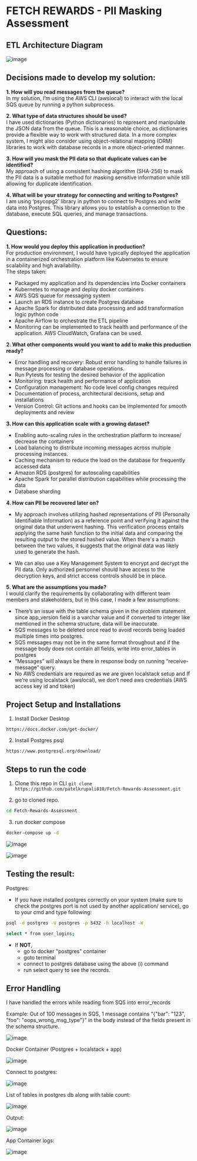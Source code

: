 # FETCH REWARDS - PII Masking Assessment

## ETL Architecture Diagram

![image](https://github.com/patelkrupali010/Fetch-Rewards-Assessment/assets/91221231/bdbe76a2-5402-49e5-9b7a-908b12e20867)


## Decisions made to develop my solution:
<b> 1. How will you read messages from the queue?</b>
<br />In my solution, I’m using the AWS CLI (awslocal) to interact with the local SQS queue by running a python subprocess.

<b> 2. What type of data structures should be used?</b>
<br />I have used dictionaries (Python dictionaries) to represent and manipulate the JSON data from the queue. This is a reasonable choice, as dictionaries provide a flexible way to work with structured data. In a more complex system, I might also consider using object-relational mapping (ORM) libraries to work with database records in a more object-oriented manner.

<b> 3. How will you mask the PII data so that duplicate values can be identified?</b>
<br />My approach of using a consistent hashing algorithm (SHA-256) to mask the PII data is a suitable method for masking sensitive information while still allowing for duplicate identification.

<b> 4. What will be your strategy for connecting and writing to Postgres?</b>
<br />I am using ‘psycopg2’ library in python to connect to Postgres and write data into Postgres. This library allows you to establish a connection to the database, execute SQL queries, and manage transactions.

## Questions:
<b> 1. How would you deploy this application in production?</b>
<br />For production environment, I would have typically deployed the application in a containerized orchestration platform like Kubernetes to ensure scalability and high availability. <br />The steps taken:
 - Packaged my application and its dependencies into Docker containers
 - Kubernetes to manage and deploy docker containers
 - AWS SQS queue for messaging system
 - Launch an RDS instance to create Postgres database
 - Apache Spark for distributed data processing and add transformation logic python code
 - Apache Airflow to orchestrate the ETL pipeline
 - Monitoring can be implemented to track health and performance of the application. AWS CloudWatch, Grafana can be used.


<b> 2. What other components would you want to add to make this production ready?</b><br />
 - Error handling and recovery: Robust error handling to handle failures in message processing or database operations.
 - Run Pytests for testing the desired behavior of the application
 - Monitoring: track health and performance of application
 - Configuration management: No code level config changes required
 - Documentation of process, architectural decisions, setup and installations 
 - Version Control: Git actions and hooks can be implemented for smooth deployments and review


<b> 3. How can this application scale with a growing dataset?</b>
 - Enabling auto-scaling rules in the orchestration platform to increase/ decrease the containers
 - Load balancing to distribute incoming messages across multiple processing instances.
 - Caching mechanism to reduce the load on the database for frequently accessed data
 - Amazon RDS (postgres) for autoscaling capabilities
 - Apache Spark for parallel distribution capabilities while processing the data
 - Database sharding

<b> 4. How can PII be recovered later on?</b>
 - My approach involves utilizing hashed representations of PII (Personally Identifiable Information) as a reference point and verifying it against the original data that underwent hashing. This verification process entails applying the same hash function to the initial data and comparing the resulting output to the stored hashed value. When there's a match between the two values, it suggests that the original data was likely used to generate the hash.

 - We can also use a Key Management System to encrypt and decrypt the PII data. Only authorized personnel should have access to the decryption keys, and strict access controls should be in place.

<b> 5. What are the assumptions you made?</b><br />
I would clarify the requirements by collaborating with different team members and stakeholders, but in this case, I made a few assumptions:
 - There’s an issue with the table schema given in the problem statement since app_version field is a varchar value and if converted to integer like mentioned in the schema structure, data will be inaccurate.
 - SQS messages to be deleted once read to avoid records being loaded multiple times into postgres.
 - SQS messages may not be in the same format throughout and if the message body does not contain all fields, write into error_tables in postgres
 - “Messages” will always be there in response body on running “receive-message” query.
 - No AWS credentials are required as we are given localstack setup and If we’re using localstack (awslocal), we don’t need aws credentials (AWS access key id and token)

## Project Setup and Installations

1. Install Docker Desktop

```https://docs.docker.com/get-docker/```

2. Install Postgres psql

```https://www.postgresql.org/download/```

## Steps to run the code

1. Clone this repo in CLI
```git clone https://github.com/patelkrupali010/Fetch-Rewards-Assessment.git```

2. go to cloned repo.
```bash
cd Fetch-Rewards-Assessment
```
3. run docker compose

```bash
docker-compose up -d
```
![image](https://github.com/patelkrupali010/Fetch-Rewards-Assessment/assets/91221231/9d13c91b-4e7d-49b3-8141-a507e480e318)

![image](https://github.com/patelkrupali010/Fetch-Rewards-Assessment/assets/91221231/f57355a0-9d71-4907-a88f-7054292f2d0c)



 
 

## Testing the result:
Postgres:
* If you have installed postgres correctly on your system (make sure to check the postgres port is not used by another application/ service), go to your cmd and type following:  

 ```bash
psql -d postgres -U postgres -p 5432 -h localhost -W 
```

 ```bash
 select * from user_logins;
```

* If <b>NOT</b>,
   - go to docker "postgres" container
   - goto terminal
   - connect to postgres database using the above (i) command
   - run select query to see the records.

## Error Handling
I have handled the errors while reading from SQS into error_records

Example: Out of 100 messages in SQS, 1 message contains “{"bar": "123", "foo": "oops_wrong_msg_type"}” in the body instead of the fields present in the schema structure.

![image](https://github.com/patelkrupali010/Fetch-Rewards-Assessment/assets/91221231/d5d12abe-a1ee-4141-a796-3663d8c00179)

 

Docker Container (Postgres + localstack + app)

![image](https://github.com/patelkrupali010/Fetch-Rewards-Assessment/assets/91221231/0e466c55-74f7-485d-b1f0-aab7932d6db4)

Connect to postgres:

![image](https://github.com/patelkrupali010/Fetch-Rewards-Assessment/assets/91221231/8275740b-5e48-4c3e-b958-cb050efdddfd)

 
List of tables in postgres db along with table count:

![image](https://github.com/patelkrupali010/Fetch-Rewards-Assessment/assets/91221231/4b8a5a39-1abc-4a41-a16b-dd0933e34e0c)

 

Output:

![image](https://github.com/patelkrupali010/Fetch-Rewards-Assessment/assets/91221231/d040b2c7-e601-4f47-8a26-6062a03d5beb)

 

App Container logs:

![image](https://github.com/patelkrupali010/Fetch-Rewards-Assessment/assets/91221231/c7b54ab3-9b24-4553-b423-e75198b3b707)



